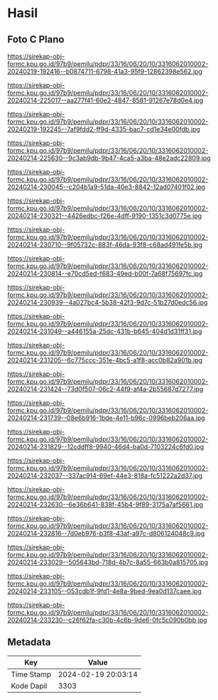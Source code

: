 # Hasil

## Foto C Plano

https://sirekap-obj-formc.kpu.go.id/97b9/pemilu/pdpr/33/16/06/20/10/3316062010002-20240219-192416--b0874711-6798-41a3-95f9-12862398e562.jpg

https://sirekap-obj-formc.kpu.go.id/97b9/pemilu/pdpr/33/16/06/20/10/3316062010002-20240214-225017--aa277f41-60e2-4847-8581-91267e78d0e4.jpg

https://sirekap-obj-formc.kpu.go.id/97b9/pemilu/pdpr/33/16/06/20/10/3316062010002-20240219-192245--7af9fdd2-ff9d-4335-bac7-cd1e34e00fdb.jpg

https://sirekap-obj-formc.kpu.go.id/97b9/pemilu/pdpr/33/16/06/20/10/3316062010002-20240214-225630--9c3ab9db-9b47-4ca5-a3ba-48e2adc22809.jpg

https://sirekap-obj-formc.kpu.go.id/97b9/pemilu/pdpr/33/16/06/20/10/3316062010002-20240214-230045--c204b1a9-51da-40e3-8842-12ad07401f02.jpg

https://sirekap-obj-formc.kpu.go.id/97b9/pemilu/pdpr/33/16/06/20/10/3316062010002-20240214-230321--4426edbc-f26e-4dff-9190-1351c3d0775e.jpg

https://sirekap-obj-formc.kpu.go.id/97b9/pemilu/pdpr/33/16/06/20/10/3316062010002-20240214-230710--9f05732c-883f-46da-93f8-c68ad491fe5b.jpg

https://sirekap-obj-formc.kpu.go.id/97b9/pemilu/pdpr/33/16/06/20/10/3316062010002-20240214-230814--e70cd5ed-f683-49ed-b00f-7a68f75697fc.jpg

https://sirekap-obj-formc.kpu.go.id/97b9/pemilu/pdpr/33/16/06/20/10/3316062010002-20240214-230939--4a027bc4-5b38-42f3-9d7c-51b27d0edc56.jpg

https://sirekap-obj-formc.kpu.go.id/97b9/pemilu/pdpr/33/16/06/20/10/3316062010002-20240214-231049--a446155a-25dc-431b-b645-404d1d31ff31.jpg

https://sirekap-obj-formc.kpu.go.id/97b9/pemilu/pdpr/33/16/06/20/10/3316062010002-20240214-231205--6c775ccc-351e-4bc5-a1f8-acc0b82a901b.jpg

https://sirekap-obj-formc.kpu.go.id/97b9/pemilu/pdpr/33/16/06/20/10/3316062010002-20240214-231424--73d0f507-06c2-44f9-af4a-2b55687d7277.jpg

https://sirekap-obj-formc.kpu.go.id/97b9/pemilu/pdpr/33/16/06/20/10/3316062010002-20240214-231739--08e6b916-1bde-4e11-b96c-0996beb206aa.jpg

https://sirekap-obj-formc.kpu.go.id/97b9/pemilu/pdpr/33/16/06/20/10/3316062010002-20240214-231829--12cddff8-9940-46d4-ba0d-7103224c6fd0.jpg

https://sirekap-obj-formc.kpu.go.id/97b9/pemilu/pdpr/33/16/06/20/10/3316062010002-20240214-232037--337ac914-69ef-44e3-818a-fc51222a2d37.jpg

https://sirekap-obj-formc.kpu.go.id/97b9/pemilu/pdpr/33/16/06/20/10/3316062010002-20240214-232630--6e36b641-838f-45b4-9f89-3175a7af5661.jpg

https://sirekap-obj-formc.kpu.go.id/97b9/pemilu/pdpr/33/16/06/20/10/3316062010002-20240214-232816--7d0eb976-b3f8-43af-a97c-d806124048c9.jpg

https://sirekap-obj-formc.kpu.go.id/97b9/pemilu/pdpr/33/16/06/20/10/3316062010002-20240214-233029--505643bd-718d-4b7c-8a55-663b0a815705.jpg

https://sirekap-obj-formc.kpu.go.id/97b9/pemilu/pdpr/33/16/06/20/10/3316062010002-20240214-233105--053cdb1f-9fd1-4e8a-9bed-9ea0d137caee.jpg

https://sirekap-obj-formc.kpu.go.id/97b9/pemilu/pdpr/33/16/06/20/10/3316062010002-20240214-233230--c26f62fa-c30b-4c6b-9de6-0fc5c090b0bb.jpg


## Metadata

| Key        | Value               |
| ---------- | ------------------- |
| Time Stamp | 2024-02-19 20:03:14 |
| Kode Dapil | 3303                |



